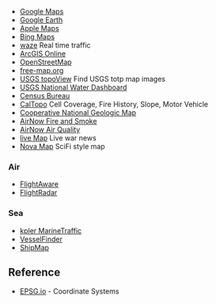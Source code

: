 - [Google Maps](https://maps.google.com)
- [Google Earth](https://earth.google.com/web/@40.5,-105.0)
- [Apple Maps](https://maps.apple.com/)
- [Bing Maps](https://www.bing.com/maps?cp=40.5%7E-105&lvl=9.0)
- [waze](https://www.waze.com/en-GB/live-map/) Real time traffic
- [ArcGIS Online](https://www.arcgis.com/apps/mapviewer/index.html)
- [OpenStreetMap](https://www.openstreetmap.org/)
- [free-map.org](https://free-map.org/#40.5,-105.0,9z)
- [USGS topoView](https://ngmdb.usgs.gov/topoview/viewer/#9/40.5/-105.0) Find USGS totp map images
- [USGS National Water Dashboard](https://dashboard.waterdata.usgs.gov/app/nwd/en/)
- [Census Bureau](https://www.census.gov/programs-surveys/geography/data/interactive-maps.html)
- [CalTopo](https://caltopo.com/map.html#ll=40.5,-105.065&z=9) Cell Coverage, Fire History, Slope, Motor Vehicle
- [Cooperative National Geologic Map](https://ngmdb.usgs.gov/nationalgeology/)
- [AirNow Fire and Smoke](https://fire.airnow.gov/?lang=en#6.15/39.214/-104.808)
- [AirNow Air Quality](https://gispub.epa.gov/airnow/?showgreencontours=false)
- [live Map](https://liveuamap.com/) Live war news
- [Nova Map](https://hub.arcgis.com/maps/esri::nova-map/explore?location=40.5%2C-105.0%2C7&path=) SciFi style map

### Air
- [FlightAware](https://www.flightaware.com/live/map)
- [FlightRadar](https://www.flightradar24.com/)

### Sea
- [kpler MarineTraffic](https://www.marinetraffic.com/en/ais/home/centerx:48.3/centery:24.9/zoom:6)
- [VesselFinder](https://www.vesselfinder.com/)
- [ShipMap](https://www.shipmap.org/)
## Reference
- [EPSG.io](https://epsg.io/) - Coordinate Systems